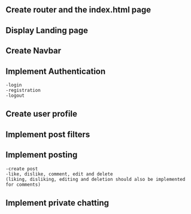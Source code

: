 ## Create router and the index.html page
## Display Landing page 
## Create Navbar
## Implement Authentication
    -login
    -registration
    -logout
## Create user profile


## Implement post filters
## Implement posting
    -create post
    -like, dislike, comment, edit and delete
    (liking, disliking, editing and deletion should also be implemented for comments)
## Implement private chatting
